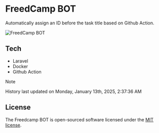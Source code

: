 # FreedCamp BOT

Automatically assign an ID before the task title based on Github Action.

![FreedCamp BOT](https://repository-images.githubusercontent.com/737932867/7d34798b-2680-471c-b089-a78a718d3d6a)

## Tech

- Laravel
- Docker
- Github Action

> [!NOTE]  
> History last updated on Monday, January 13th, 2025, 2:37:36 AM

## License

The Freedcamp BOT is open-sourced software licensed under the [MIT license](https://opensource.org/licenses/MIT).
